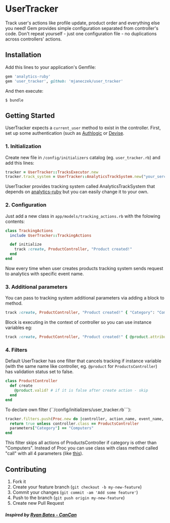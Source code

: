 # UserTracker

Track user's actions like profile update, product order and everything else you need!
Gem provides simple configuration separated from controller's code. 
Don't repeat yourself - just one configuration file - no duplications across controllers' actions.

## Installation

Add this lines to your application's Gemfile:
```rb
gem 'analytics-ruby'
gem 'user_tracker', github: 'mjaneczek/user_tracker'
```

And then execute:

    $ bundle

## Getting Started

UserTracker expects a ```current_user``` method to exist in the controller. 
First, set up some authentication (such as [Authlogic](https://github.com/binarylogic/authlogic) 
or [Devise](https://github.com/plataformatec/devise).

### 1. Initialization

Create new file in ```/config/initializers``` catalog (eg. ```user_tracker.rb```) and add this lines:
```rb
tracker = UserTracker::TracksExecutor.new
tracker.track_system = UserTracker::AnalyticsTrackSystem.new("your_sercret_code")
```

UserTracker provides tracking system called AnalyticsTrackSystem that depends on [analytics-ruby](https://github.com/segmentio/analytics-ruby) but you can easily change it to your own.

### 2. Configuration

Just add a new class in ```app/models/tracking_actions.rb``` with the folowing contents:
```rb
class TrackingActions
  include UserTracker::TrackingActions

  def initialize
    track :create, ProductController, "Product created!"
  end
end
```

Now every time when user creates products tracking system sends request to analytics with specific event name.

### 3. Additional parameters

You can pass to tracking system additional parameters via adding a block to method.
```rb
track :create, ProductController, "Product created!" { "Category": "Computers" }
```

Block is executing in the context of controller so you can use instance variables eg:
```rb
track :create, ProductController, "Product created!" { @product.attributes }
```
### 4. Filters

Default UserTracker has one filter that cancels tracking if instance variable 
(with the same name like controller, eg. ```@product``` for ```ProductsController```) has validation status set to false.
```rb
class ProductController
  def create
    @product.valid? # if it is false after create action - skip
  end
end
```

To declare own filter (``/config/initializers/user_tracker.rb```):
```rb
tracker.filters.push(Proc.new do |controller, action_name, event_name, parameters|
  return true unless controller.class == ProductsController
  parameters["Category"] == "Computers"
end
```

This filter skips all actions of ProductsController if category is other than "Computers". 
Instead of Proc you can use class with class method called "call" with all 4 parameters (like [this](https://github.com/mjaneczek/user_tracker/blob/master/lib/user_tracker/active_record_validation_filter.rb)).

## Contributing

1. Fork it
2. Create your feature branch (`git checkout -b my-new-feature`)
3. Commit your changes (`git commit -am 'Add some feature'`)
4. Push to the branch (`git push origin my-new-feature`)
5. Create new Pull Request

##### Inspired by [Ryan Bates - CanCan](https://github.com/ryanb/cancan)
